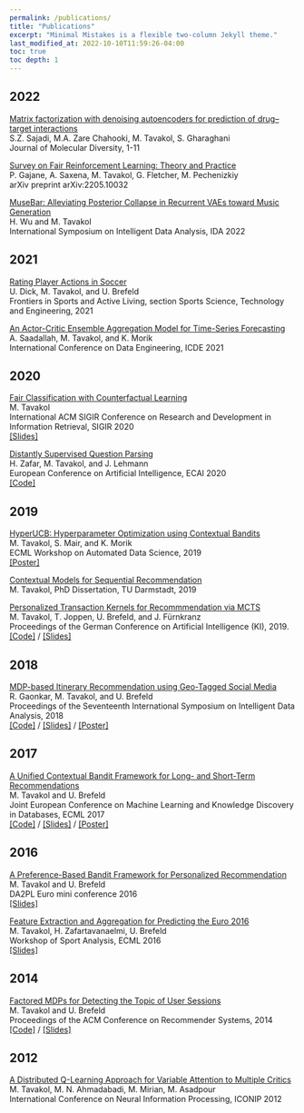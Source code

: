 ```yaml
---
permalink: /publications/
title: "Publications"
excerpt: "Minimal Mistakes is a flexible two-column Jekyll theme."
last_modified_at: 2022-10-10T11:59:26-04:00
toc: true
toc depth: 1
---
```


<style>
.page__content p {font-size:0.8em}
.page__content p a {font-size:16pt}
</style>

## 2022

[Matrix factorization with denoising autoencoders for prediction of drug–target interactions](/assets/publications/MolecularDiversity2022.pdf)  
S.Z. Sajadi, M.A. Zare Chahooki, M. Tavakol, S. Gharaghani <br />
Journal of Molecular Diversity, 1-11

[Survey on Fair Reinforcement Learning: Theory and Practice](/assets/publications/FairnessSurvey2022.pdf)  
P. Gajane, A. Saxena, M. Tavakol, G. Fletcher, M. Pechenizkiy <br />
arXiv preprint arXiv:2205.10032

[MuseBar: Alleviating Posterior Collapse in Recurrent VAEs toward Music Generation](../assets/publications/ida22.pdf)  
H. Wu and M. Tavakol  <br />
International Symposium on Intelligent Data Analysis, IDA 2022


## 2021

[Rating Player Actions in Soccer](../assets/publications/Frontiers.pdf)  
U. Dick, M. Tavakol, and U. Brefeld  <br />
Frontiers in Sports and Active Living, section Sports Science, Technology and Engineering, 2021

[An Actor-Critic Ensemble Aggregation Model for Time-Series Forecasting](../assets/publications/ICDE21.pdf)  
A. Saadallah, M. Tavakol, and K. Morik  <br />
International Conference on Data Engineering, ICDE 2021

## 2020

[Fair Classification with Counterfactual Learning](../assets/publications/sigir20.pdf)  
M. Tavakol  <br />
International ACM SIGIR Conference on Research and Development in Information Retrieval, SIGIR 2020  
[\[Slides\]](../assets/slides/sigir20.pdf)

[Distantly Supervised Question Parsing](../assets/publications/ecai20.pdf)  
H. Zafar, M. Tavakol, and J. Lehmann  <br />
European Conference on Artificial Intelligence, ECAI 2020  
[\[Code\]](https://github.com/AskNowQA/DeepShallowParsingQA)

## 2019

[HyperUCB: Hyperparameter Optimization using Contextual Bandits](../assets/publications/ADS19.pdf)  
M. Tavakol, S. Mair, and K. Morik  <br />
ECML Workshop on Automated Data Science, 2019  
[\[Poster\]](../assets/others/ADS19.pdf)

[Contextual Models for Sequential Recommendation](http://tuprints.ulb.tu-darmstadt.de/8667/)  
M. Tavakol, PhD Dissertation, TU Darmstadt, 2019

[Personalized Transaction Kernels for Recommmendation via MCTS](../assets/publications/KI19.pdf)  
M. Tavakol, T. Joppen, U. Brefeld, and J. Fürnkranz  <br />
Proceedings of the German Conference on Artificial Intelligence (KI), 2019.  
[\[Code\]](https://github.com/marytavakol/preference_learning) / [\[Slides\]](../assets/slides/KI19.pdf)

## 2018

[MDP-based Itinerary Recommendation using Geo-Tagged Social Media](../assets/publications/IDA18.pdf)  
R. Gaonkar, M. Tavakol, and U. Brefeld  <br />
Proceedings of the Seventeenth International Symposium on Intelligent Data Analysis, 2018  
[\[Code\]](https://github.com/RGaonkar/MDP-based-Itinerary-Recommendation) / [\[Slides\]](../assets/slides/IDA18.pdf) / [\[Poster\]](../assets/others/IDA18.pdf)

## 2017

[A Unified Contextual Bandit Framework for Long- and Short-Term Recommendations](../assets/publications/ecml17.pdf)  
M. Tavakol and U. Brefeld  <br />
Joint European Conference on Machine Learning and Knowledge Discovery in Databases, ECML 2017  
[\[Code\]](https://github.com/marytavakol/Bandits) / [\[Slides\]](../assets/slides/ecml17.pdf) / [\[Poster\]](../assets/others/ecml17.pdf)

## 2016

[A Preference-Based Bandit Framework for Personalized Recommendation](../assets/publications/DA2PL.pdf)  
M. Tavakol and U. Brefeld  <br />
DA2PL Euro mini conference 2016  
[\[Slides\]](../assets/slides/DA2PL.pdf)

[Feature Extraction and Aggregation for Predicting the Euro 2016](../assets/publications/ecml16.pdf)  
M. Tavakol, H. Zafartavanaelmi, U. Brefeld  <br />
Workshop of Sport Analysis, ECML 2016  
[\[Slides\]](../assets/slides/ecml16.pdf)

## 2014

[Factored MDPs for Detecting the Topic of User Sessions](../assets/publications/recsys14.pdf)  
M. Tavakol and U. Brefeld  <br />
Proceedings of the ACM Conference on Recommender Systems, 2014  
[\[Code\]](https://github.com/marytavakol/fMDP-RS) / [\[Slides\]](../assets/slides/recsys14.pdf)

## 2012

[A Distributed Q-Learning Approach for Variable Attention to Multiple Critics](../assets/publications/iconip12.pdf)  
M. Tavakol, M. N. Ahmadabadi, M. Mirian, M. Asadpour  <br />
International Conference on Neural Information Processing, ICONIP 2012